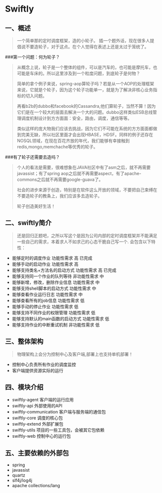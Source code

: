 Swiftly
=======
## 一、概述
> 一个简单那的定时调度框架，造的小轮子。
> 插一个题外话，现在很多人提倡说不要造轮子，对于这点。在个人觉得在表述上还是太过于笼统了。

###第一个问题：何为轮子？
> 从概念上说，轮子是一个整体的组件，可以是汽车的，也可能是摩托车，也可能是车床的。所以这里涉及到一个粒度问题，到底轮子是何物？
>
>简单的拿个例子来说，spring-aop算轮子吗？若是从一个AOP的处理框架来说，它就是个轮子，因为这个轮子功能单一，就是为了解决非核心业务指标的切入问题。
>
> 再看b2b的dubbo和facebook的Cassandra,他们算轮子，当然不算！因为它们是在一个较大的层面去解决一个大的问题。dubbo这样类似ESB总线管理调度机制设计到方方面面：安全，路由，调度，通信等等。
>
> 类似这样的庞大物我们应该去挑战，因为它们不可能在系统的方方面面都做到完美无缺，所以社区里面才会出现HBASE，HDSF。同样的例子还存在NOSQL领域，在现在百花齐放的年代，我们能够有幸接触到redis,mongo,memchache等优秀的轮子。

###有了轮子还需要去造吗？
> 个人的看法是需要，很难想象在JAVA社区中有了asm之后，就不再需要javassist；有了spring aop之后就不再需要aspect，有了apache-commons之后就不再需要google-guava了。
>
> 社会的进步来源于创造，特别是在软件这么开放的领域，不要把自己束缚在不要造轮子的教条上，我们应该多去造轮子。
>
> 轮子创造美好生活！

## 二、swiftly简介
> 还是回归正题吧，之所以写这个是因为公司内部的定时调度框架并不能满足一些自己的需求，本着求人不如求己的心态干脆自己写一个.
> 会包含以下特性：
* 能够定时的调度作业	功能性需求	高     已完成
* 能够手动的启动作业	功能性需求	高
* 能够支持类名+方法名的启动方式	功能性需求	高   已完成
* 能够支持同一个作业的队列等待	非功能性需求	中
* 能够新增，修改，删除作业信息	功能性需求	中
* 能够支持shell脚本的启动方式	功能性需求	中
* 能够查看作业运行日志	功能性需求	中
* 能够查看所有的job信息	功能性需求	低
* 能够手动的停止作业	功能性需求	低
* 能够支持不同作业的权限管理	功能性需求	低
* 能够支持默认的main函数的启动方式	功能性需求	低
* 能够支持作业的中断重试机制	非功能性需求	低


## 三、整体架构
> 物理架构上会分为控制中心及客户端,部署上也支持单机部署！
* 控制中心负责所有作业的调度监控
* 客户端提供资源实际的运行

## 四、模块介绍
* swiftly-agent 客户端的运行应用
* swiftly-api 外部使用的API
* swiftly-communication   客户端与服务端的通信包
* swiftly-core 调度的核心包
* swiftly-extend 外部扩展包
* swiftly-utils 项目的一些工具包，会被其它包依赖
* swiftly-web 控制中心的运行包

## 五、主要依赖的外部包
* spring
* javassist
* quartz
* slf4j/log4j
* apache collections/lang



